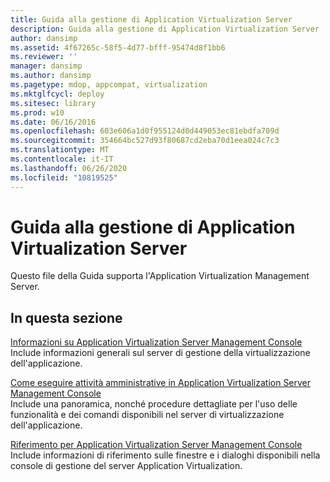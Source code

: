 ```yaml
---
title: Guida alla gestione di Application Virtualization Server
description: Guida alla gestione di Application Virtualization Server
author: dansimp
ms.assetid: 4f67265c-58f5-4d77-bfff-95474d8f1bb6
ms.reviewer: ''
manager: dansimp
ms.author: dansimp
ms.pagetype: mdop, appcompat, virtualization
ms.mktglfcycl: deploy
ms.sitesec: library
ms.prod: w10
ms.date: 06/16/2016
ms.openlocfilehash: 603e606a1d0f955124d0d449053ec81ebdfa709d
ms.sourcegitcommit: 354664bc527d93f80687cd2eba70d1eea024c7c3
ms.translationtype: MT
ms.contentlocale: it-IT
ms.lasthandoff: 06/26/2020
ms.locfileid: "10819525"
---
```

# Guida alla gestione di Application Virtualization Server


Questo file della Guida supporta l'Application Virtualization Management Server.

## In questa sezione


<a href="" id="about-the-application-virtualization-server-management-console"></a>[Informazioni su Application Virtualization Server Management Console](about-the-application-virtualization-server-management-console.md)  
Include informazioni generali sul server di gestione della virtualizzazione dell'applicazione.

<a href="" id="how-to-perform-administrative-tasks-in-the-application-virtualization-server-management-console"></a>[Come eseguire attività amministrative in Application Virtualization Server Management Console](how-to-perform-administrative-tasks-in-the-application-virtualization-server-management-console.md)  
Include una panoramica, nonché procedure dettagliate per l'uso delle funzionalità e dei comandi disponibili nel server di virtualizzazione dell'applicazione.

<a href="" id="application-virtualization-server-management-console-reference"></a>[Riferimento per Application Virtualization Server Management Console](application-virtualization-server-management-console-reference.md)  
Include informazioni di riferimento sulle finestre e i dialoghi disponibili nella console di gestione del server Application Virtualization.

 

 





